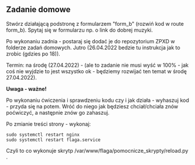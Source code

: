 ## Zadanie domowe

Stwórz działającą podstronę z formularzem "form_b" (rozwiń kod w route form_b). Spytaj się w formularzu np. o link do dobrej muzyki.

Po wykonaniu zadnia - postaraj się dodać je do repozytorium ZPXD w folderze zadań domowych. Jutro (26.04.2022 bedzie tu instrukcja jak to zrobic (gdzies po 18)).

Termin: na środę (27.04.2022) - (ale to zadanie nie musi wyść w 100% - jak coś nie wyjdzie to jest wszystko ok - będziemy rozwijać ten temat w środę 27.04.2022).

**Uwaga - ważne!**

Po wykonaniu ćwiczenia i sprawdzeniu kodu czy i jak działa - wyhaszuj kod - przyda się na potem. Wróć do niego jak będziesz chciał/chciała znów poćwiczyć, a następnie znów go zahaszuj. 

Po zmianie treści strony - wykonaj:
```
sudo systemctl restart nginx
sudo systemctl restart flaga.service
```
Czyli to co wykonuje skrytp /var/www/flaga/pomocnicze_skrypty/reload.py .
